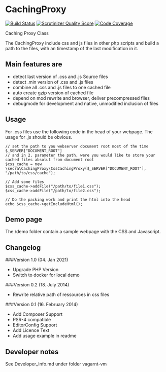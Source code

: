 CachingProxy
============

[![Build Status](https://travis-ci.org/sebkrueger/CachingProxy.png?branch=master)](https://travis-ci.org/sebkrueger/CachingProxy)
[![Scrutinizer Quality Score](https://scrutinizer-ci.com/g/sebkrueger/CachingProxy/badges/quality-score.png?s=6e879250b7b38e6ae55a7f553d73ae7207b1b36b)](https://scrutinizer-ci.com/g/sebkrueger/CachingProxy/)
[![Code Coverage](https://scrutinizer-ci.com/g/sebkrueger/CachingProxy/badges/coverage.png?s=b3c19baf3b814a2e46804d0dad23e7b007c034a9)](https://scrutinizer-ci.com/g/sebkrueger/CachingProxy/)

Caching Proxy Class

The CachingProxy include css and js files in other php scripts and build a path to the files,
with an timestamp of the last modification in it.

Main features are
-----------------
* detect last version of .css and .js Source files
* detect .min version of .css and .js files
* combine all .css and .js files to one cached file
* auto create gzip version of cached file
* depend on mod rewrite and browser, deliver precompressed files
* debugmode for development and native, unmodified inclusion of files

Usage
-----
For .css files use the following code in the head of your webpage.
The usage for .js should be obvious.

    // set the path to you webserver document root most of the time $_SERVER["DOCUMENT_ROOT"]
    // and in 2. parameter the path, were you would like to store your cached files absolut from document root
    $css_cache = new \secra\CachingProxy\CssCachingProxy($_SERVER["DOCUMENT_ROOT"], "/path/to/css/cache");

    // Add some files
    $css_cache->addFile("/path/to/file1.css");
    $css_cache->addFile("/path/to/file2.css");

    // Do the packing work and print the html into the head
    echo $css_cache->getIncludeHtml();

Demo page
---------
The /demo folder contain a sample webpage with the CSS and Javascript.

Changelog
---------

###Version 1.0 (04.	Jan 2021)
+ Upgrade PHP Version
+ Switch to docker for local demo

###Version 0.2 (18.	July 2014)
+ Rewrite relative path of ressources in css files

###Version 0.1 (16.	February 2014)
+ Add Composer Support
+ PSR-4 compatible
+ EditorConfig Support
+ Add Licence Text
+ Add usage example in readme

Developer notes
---------------
See Developer_Info.md under folder vagarnt-vm